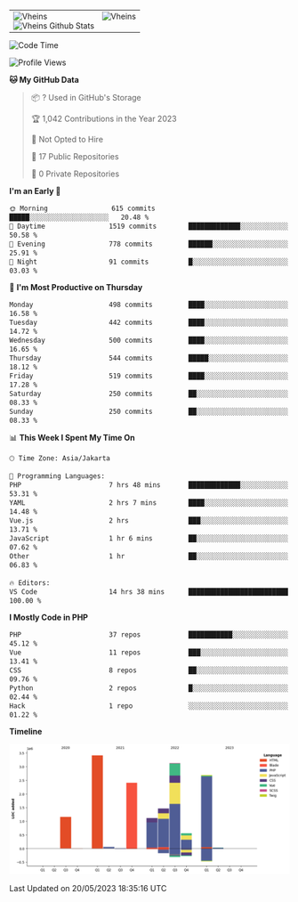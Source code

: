 <table>
  <tr>
    <td valign="top">
      <img src="https://github-readme-streak-stats.herokuapp.com/?user=Vheins&" alt="Vheins" /><br/>
      <img src="https://github-readme-stats.vercel.app/api?username=vheins&count_private=true&show_icons=true" alt="Vheins Github Stats">
    </td>
    <td valign="top">
      <img src="https://github-readme-stats.vercel.app/api/top-langs/?username=Vheins&count_private=true" alt="Vheins" /><br/>
    </td>
  </tr>
</table>

<!--START_SECTION:waka-->
![Code Time](http://img.shields.io/badge/Code%20Time-195%20hrs%201%20min-blue)

![Profile Views](http://img.shields.io/badge/Profile%20Views-0-blue)

**🐱 My GitHub Data** 

> 📦 ? Used in GitHub's Storage 
 > 
> 🏆 1,042 Contributions in the Year 2023
 > 
> 🚫 Not Opted to Hire
 > 
> 📜 17 Public Repositories 
 > 
> 🔑 0 Private Repositories 
 > 
**I'm an Early 🐤** 

```text
🌞 Morning                615 commits         █████░░░░░░░░░░░░░░░░░░░░   20.48 % 
🌆 Daytime                1519 commits        █████████████░░░░░░░░░░░░   50.58 % 
🌃 Evening                778 commits         ██████░░░░░░░░░░░░░░░░░░░   25.91 % 
🌙 Night                  91 commits          █░░░░░░░░░░░░░░░░░░░░░░░░   03.03 % 
```
📅 **I'm Most Productive on Thursday** 

```text
Monday                   498 commits         ████░░░░░░░░░░░░░░░░░░░░░   16.58 % 
Tuesday                  442 commits         ████░░░░░░░░░░░░░░░░░░░░░   14.72 % 
Wednesday                500 commits         ████░░░░░░░░░░░░░░░░░░░░░   16.65 % 
Thursday                 544 commits         █████░░░░░░░░░░░░░░░░░░░░   18.12 % 
Friday                   519 commits         ████░░░░░░░░░░░░░░░░░░░░░   17.28 % 
Saturday                 250 commits         ██░░░░░░░░░░░░░░░░░░░░░░░   08.33 % 
Sunday                   250 commits         ██░░░░░░░░░░░░░░░░░░░░░░░   08.33 % 
```


📊 **This Week I Spent My Time On** 

```text
🕑︎ Time Zone: Asia/Jakarta

💬 Programming Languages: 
PHP                      7 hrs 48 mins       █████████████░░░░░░░░░░░░   53.31 % 
YAML                     2 hrs 7 mins        ████░░░░░░░░░░░░░░░░░░░░░   14.48 % 
Vue.js                   2 hrs               ███░░░░░░░░░░░░░░░░░░░░░░   13.71 % 
JavaScript               1 hr 6 mins         ██░░░░░░░░░░░░░░░░░░░░░░░   07.62 % 
Other                    1 hr                ██░░░░░░░░░░░░░░░░░░░░░░░   06.83 % 

🔥 Editors: 
VS Code                  14 hrs 38 mins      █████████████████████████   100.00 % 
```

**I Mostly Code in PHP** 

```text
PHP                      37 repos            ███████████░░░░░░░░░░░░░░   45.12 % 
Vue                      11 repos            ███░░░░░░░░░░░░░░░░░░░░░░   13.41 % 
CSS                      8 repos             ██░░░░░░░░░░░░░░░░░░░░░░░   09.76 % 
Python                   2 repos             █░░░░░░░░░░░░░░░░░░░░░░░░   02.44 % 
Hack                     1 repo              ░░░░░░░░░░░░░░░░░░░░░░░░░   01.22 % 
```



**Timeline**

![Lines of Code chart](https://raw.githubusercontent.com/vheins/vheins/main/assets/bar_graph.png)


 Last Updated on 20/05/2023 18:35:16 UTC
<!--END_SECTION:waka-->
